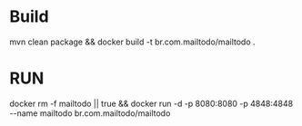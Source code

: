 # Build
mvn clean package && docker build -t br.com.mailtodo/mailtodo .

# RUN

docker rm -f mailtodo || true && docker run -d -p 8080:8080 -p 4848:4848 --name mailtodo br.com.mailtodo/mailtodo 